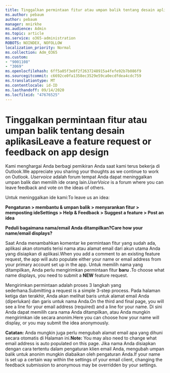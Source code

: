 ```yaml
---
title: Tinggalkan permintaan fitur atau umpan balik tentang desain aplikasi
ms.author: pebaum
author: pebaum
manager: mnirkhe
ms.audience: Admin
ms.topic: article
ms.service: o365-administration
ROBOTS: NOINDEX, NOFOLLOW
localization_priority: Normal
ms.collection: Adm_O365
ms.custom:
- "9001108"
- "3069"
ms.openlocfilehash: 6ff5a05f3e8f2f2637248915a4fefe92b7b086f9
ms.sourcegitcommit: c6692ce0fa1358ec3529e59ca0ecdfdea4cdc759
ms.translationtype: MT
ms.contentlocale: id-ID
ms.lasthandoff: 09/14/2020
ms.locfileid: "47676525"
---
```

# <a name="leave-a-feature-request-or-feedback-on-app-design"></a><span data-ttu-id="e50a4-102">Tinggalkan permintaan fitur atau umpan balik tentang desain aplikasi</span><span class="sxs-lookup"><span data-stu-id="e50a4-102">Leave a feature request or feedback on app design</span></span>

<span data-ttu-id="e50a4-103">Kami menghargai Anda berbagi pemikiran Anda saat kami terus bekerja di Outlook.</span><span class="sxs-lookup"><span data-stu-id="e50a4-103">We appreciate you sharing your thoughts as we continue to work on Outlook.</span></span> <span data-ttu-id="e50a4-104">*Uservoice* adalah forum tempat Anda dapat meninggalkan umpan balik dan memilih ide orang lain.</span><span class="sxs-lookup"><span data-stu-id="e50a4-104">*UserVoice* is a forum where you can leave feedback and vote on the ideas of others.</span></span>  

<span data-ttu-id="e50a4-105">Untuk meninggalkan ide kami:</span><span class="sxs-lookup"><span data-stu-id="e50a4-105">To leave us an idea:</span></span> 

<span data-ttu-id="e50a4-106">**Pengaturan > membantu & umpan balik > menyarankan fitur > memposting ide**</span><span class="sxs-lookup"><span data-stu-id="e50a4-106">**Settings > Help & Feedback > Suggest a feature > Post an idea**</span></span> 

<span data-ttu-id="e50a4-107">**Peduli bagaimana nama/email Anda ditampilkan?**</span><span class="sxs-lookup"><span data-stu-id="e50a4-107">**Care how your name/email displays?**</span></span>

<span data-ttu-id="e50a4-108">Saat Anda menambahkan komentar ke permintaan fitur yang sudah ada, aplikasi akan otomatis terisi nama atau alamat email dari akun utama Anda yang disiapkan di aplikasi.</span><span class="sxs-lookup"><span data-stu-id="e50a4-108">When you add a comment to an existing feature request, the app will auto populate either your name or email address from your primary account set up in the app.</span></span> <span data-ttu-id="e50a4-109">Untuk memilih nama yang ditampilkan, Anda perlu mengirimkan permintaan fitur **baru** .</span><span class="sxs-lookup"><span data-stu-id="e50a4-109">To choose what name displays, you need to submit a **NEW** feature request.</span></span> 

<span data-ttu-id="e50a4-110">Mengirimkan permintaan adalah proses 3 langkah yang sederhana.</span><span class="sxs-lookup"><span data-stu-id="e50a4-110">Submitting a request is a simple 3-step process.</span></span> <span data-ttu-id="e50a4-111">Pada halaman ketiga dan terakhir, Anda akan melihat baris untuk alamat email Anda (diperlukan) dan garis untuk nama Anda.</span><span class="sxs-lookup"><span data-stu-id="e50a4-111">On the third and final page, you will see a line for your email address (required) and a line for your name.</span></span> <span data-ttu-id="e50a4-112">Di sini Anda dapat memilih cara nama Anda ditampilkan, atau Anda mungkin mengirimkan ide secara anonim.</span><span class="sxs-lookup"><span data-stu-id="e50a4-112">Here you can choose how your name will display, or you may submit the idea anonymously.</span></span> 

<span data-ttu-id="e50a4-113">**Catatan:** Anda mungkin juga perlu mengubah alamat email apa yang dihuni secara otomatis di Halaman ini.</span><span class="sxs-lookup"><span data-stu-id="e50a4-113">**Note:** You may also need to change what email address is auto populated on this page.</span></span> <span data-ttu-id="e50a4-114">Jika nama Anda disiapkan dengan cara tertentu dalam pengaturan klien email Anda, mengubah umpan balik untuk anonim mungkin diabaikan oleh pengaturan Anda.</span><span class="sxs-lookup"><span data-stu-id="e50a4-114">If your name is set up a certain way within the settings of your email client, changing the feedback submission to anonymous may be overridden by your settings.</span></span> 
